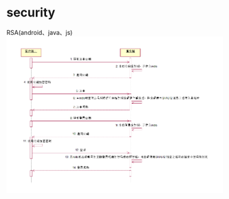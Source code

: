 # security
RSA(android、java、js)
![image](https://github.com/mickyliu945/security/blob/master/security.png)
